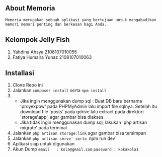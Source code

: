 ## About Memoria
    Memoria merupakan sebuah aplikasi yang bertujuan untuk mengabadikan memori memori penting dan berkesan bagi Anda. 
    
## Kelompok Jelly Fish
1. Yahdina Ahsya 2108107010055
2. Fatiya Humaira Yunaz 2108107010063

## Installasi
1. Clone Repo ini
2. Jalankan `composer install` serta `npm install`
3. - Jika ingin menggunakan dump sql : Buat DB baru bernama 'proyekpbw' pada PHPMyAdmin lalu import file sqlnya. Setelah itu download file 'posts' pada gdrive lalu extract pada direktori 'storage\app', agar gambar bisa diakses. 
   - Jika tidak ingin menggunakan dump sql, lakukan 'php artisan migrate' pada terminal
4. Jalankan `php artisan storage:link` agar gambar bisa tersimpan
5. Jalankan `php artisan serve' serta `npm run dev`
6. Aplikasi siap untuk digunakan
7. Akun Dump 
    `email   : kola@gmail.com`
    `password : kokakola1`
